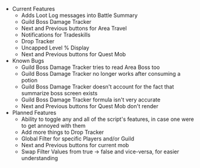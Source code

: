 - Current Features
  - Adds Loot Log messages into Battle Summary
  - Guild Boss Damage Tracker
  - Next and Previous buttons for Area Travel
  - Notifications for Tradeskills
  - Drop Tracker
  - Uncapped Level % Display
  - Next and Previous buttons for Quest Mob
- Known Bugs
  - Guild Boss Damage Tracker tries to read Area Boss too
  - Guild Boss Damage Tracker no longer works after consuming a potion
  - Guild Boss Damage Tracker doesn't account for the fact that summarize boss screen exists
  - Guild Boss Damage Tracker formula isn't very accurate
  - Next and Previous buttons for Quest Mob don't render
- Planned Features
  - Ability to toggle any and all of the script's features, in case one were to get annoyed with them
  - Add more things to Drop Tracker
  - Global Filter for specific Players and/or Guild
  - Next and Previous buttons for current mob
  - Swap Filter Values from true -> false and vice-versa, for easier understanding
